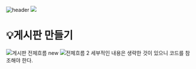 ![header](https://capsule-render.vercel.app/api?type=wave&color=EACCD9&height=400&section=header&text=web_practice&fontSize=60&fontColor=705A64&stroke=3A2F32&strokeWidth=2&animation=twinkling)
<a href="https://hits.seeyoufarm.com"><img src="https://hits.seeyoufarm.com/api/count/incr/badge.svg?url=https%3A%2F%2Fgithub.com%2Fjunghyeyoun%2Fweb_pratice.git&count_bg=%23EBD8E7&title_bg=%23A17D92&icon=github.svg&icon_color=%23E7E7E7&title=hits&edge_flat=false"/></a>

# 💡게시판 만들기
![게시판 전체흐름 new](https://github.com/junghyeyoun/web_pratice/assets/138744937/75b6195d-740b-4003-9673-4b07b3e5fada)
![전체흐름 2](https://github.com/junghyeyoun/web_pratice/assets/138744937/6d82ca5c-eda3-49f5-af00-27b7f788331b)
 세부적인 내용은 생략한 것이 있으니 코드를 참조해야 한다.
